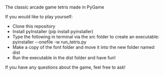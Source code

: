The classic arcade game tetris made in PyGame

If you would like to play yourself:
- Clone this repository
- Install pyInstaller (pip install pyinstaller)
- Type the following in terminal via the src folder to create an executable:
     pyinstaller --onefile -w run_tetris.py
- Make a copy of the font folder and move it into the new folder named dist
- Run the executable in the dist folder and have fun!

If you have any questions about the game, feel free to ask!
